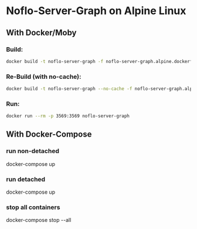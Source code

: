 # Noflo-Server-Graph on Alpine Linux 

## With Docker/Moby

### Build:
```bash
docker build -t noflo-server-graph -f noflo-server-graph.alpine.dockerfile .
```

### Re-Build (with no-cache):
```bash
docker build -t noflo-server-graph --no-cache -f noflo-server-graph.alpine.dockerfile .
```

### Run:
```bash
docker run --rm -p 3569:3569 noflo-server-graph
```

## With Docker-Compose

### run non-detached
docker-compose up

### run detached
docker-compose up

### stop all containers
docker-compose stop --all